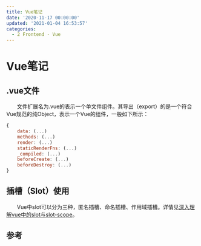 ```yaml
---
title: Vue笔记
date: '2020-11-17 00:00:00'
updated: '2021-01-04 16:53:57'
categories:
  - 2 Frontend - Vue
---
```


# Vue笔记

## .vue文件

　　文件扩展名为.vue的表示一个单文件组件。其导出（export）的是一个符合Vue规范的纯Object，表示一个Vue的组件，一般如下所示：
```javascript
{
    data: (...)
    methods: (...)
    render: (...)
    staticRenderFns: (...)
    _compiled: (...)
    beforeCreate: (...)
    beforeDestroy: (...)
}
```

## 插槽（Slot）使用

　　Vue中slot可以分为三种，匿名插槽、命名插槽、作用域插槽。详情见[深入理解vue中的slot与slot-scope](https://juejin.im/post/6844903555837493256)。

## 参考

[^1]: [深入理解vue中的slot与slot-scope](https://juejin.im/post/6844903555837493256)
